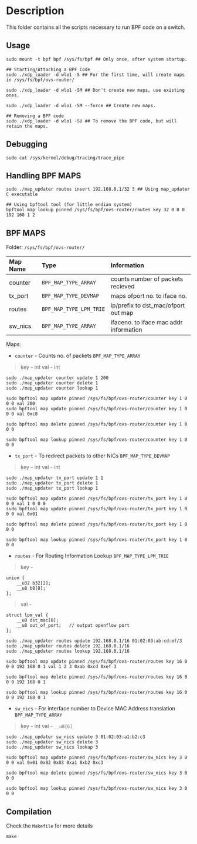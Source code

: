 # Description

This folder contains all the scripts necessary to run BPF code on a switch.

## Usage
```
sudo mount -t bpf bpf /sys/fs/bpf ## Only once, after system startup.

## Starting/Attaching a BPF Code
sudo ./xdp_loader -d wlo1 -S ## For the first time, will create maps in /sys/fs/bpf/ovs-router/

sudo ./xdp_loader -d wlo1 -SM ## Don't create new maps, use existing ones.

sudo ./xdp_loader -d wlo1 -SM --force ## Create new maps.

## Removing a BPF code
sudo ./xdp_loader -d wlo1 -SU ## To remove the BPF code, but will retain the maps.
```

## Debugging
```
sudo cat /sys/kernel/debug/tracing/trace_pipe
```

## Handling BPF MAPS
```
sudo ./map_updater routes insert 192.168.0.1/32 3 ## Using map_updater C executable

## Using bpftool tool (for little endian system)
bpftool map lookup pinned /sys/fs/bpf/ovs-router/routes key 32 0 0 0 192 168 1 2
```

## BPF MAPS

Folder: `/sys/fs/bpf/ovs-router/`

| Map Name    | Type                     | Information                              |
| :---        |     :---                 |          :---                            |
| counter     | `BPF_MAP_TYPE_ARRAY`     | counts number of packets recieved        |
| tx_port     | `BPF_MAP_TYPE_DEVMAP`    | maps ofport no. to iface no.             |
| routes      | `BPF_MAP_TYPE_LPM_TRIE`  | ip/prefix to dst_mac/ofport out map      |
| sw_nics     | `BPF_MAP_TYPE_ARRAY`     | ifaceno. to iface mac addr information   |

Maps:

* `counter` - Counts no. of packets `BPF_MAP_TYPE_ARRAY`
> key - int
> val - int

```
sudo ./map_updater counter update 1 200
sudo ./map_updater counter delete 1
sudo ./map_updater counter lookup 1

sudo bpftool map update pinned /sys/fs/bpf/ovs-router/counter key 1 0 0 0 val 200
sudo bpftool map update pinned /sys/fs/bpf/ovs-router/counter key 1 0 0 0 val 0xc8

sudo bpftool map delete pinned /sys/fs/bpf/ovs-router/counter key 1 0 0 0

sudo bpftool map lookup pinned /sys/fs/bpf/ovs-router/counter key 1 0 0 0
```

* `tx_port` - To redirect packets to other NICs `BPF_MAP_TYPE_DEVMAP`
> key - int
> val - int

```
sudo ./map_updater tx_port update 1 1
sudo ./map_updater tx_port delete 1
sudo ./map_updater tx_port lookup 1

sudo bpftool map update pinned /sys/fs/bpf/ovs-router/tx_port key 1 0 0 0 val 1 0 0 0
sudo bpftool map update pinned /sys/fs/bpf/ovs-router/tx_port key 1 0 0 0 val 0x01

sudo bpftool map delete pinned /sys/fs/bpf/ovs-router/tx_port key 1 0 0 0

sudo bpftool map lookup pinned /sys/fs/bpf/ovs-router/tx_port key 1 0 0 0
```

* `routes` - For Routing Information Lookup `BPF_MAP_TYPE_LPM_TRIE`
> key -
```
union {
    __u32 b32[2];
    __u8 b8[8];
};
```
> val -
```
struct lpm_val {
	__u8 dst_mac[6];
	__u8 out_of_port;	// output openflow port
};
```

```
sudo ./map_updater routes update 192.168.0.1/16 01:02:03:ab:cd:ef/3
sudo ./map_updater routes delete 192.168.0.1/16
sudo ./map_updater routes lookup 192.168.0.1/16

sudo bpftool map update pinned /sys/fs/bpf/ovs-router/routes key 16 0 0 0 192 168 0 1 val 1 2 3 0xab 0xcd 0xef 3

sudo bpftool map delete pinned /sys/fs/bpf/ovs-router/routes key 16 0 0 0 192 168 0 1

sudo bpftool map lookup pinned /sys/fs/bpf/ovs-router/routes key 16 0 0 0 192 168 0 1
```

* `sw_nics` - For interface number to Device MAC Address translation `BPF_MAP_TYPE_ARRAY`
> key - int
> val - `__u8[6]`

```
sudo ./map_updater sw_nics update 3 01:02:03:a1:b2:c3
sudo ./map_updater sw_nics delete 3
sudo ./map_updater sw_nics lookup 3

sudo bpftool map update pinned /sys/fs/bpf/ovs-router/sw_nics key 3 0 0 0 val 0x01 0x02 0x03 0xa1 0xb2 0xc3

sudo bpftool map delete pinned /sys/fs/bpf/ovs-router/sw_nics key 3 0 0 0

sudo bpftool map lookup pinned /sys/fs/bpf/ovs-router/sw_nics key 3 0 0 0
```

## Compilation

Check the `Makefile` for more details

```
make
```
